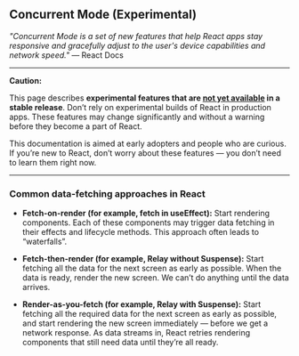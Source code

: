 ## Concurrent Mode (Experimental)

_"Concurrent Mode is a set of new features that help React apps stay responsive and gracefully adjust to the user's device capabilities and network speed."_ — React Docs

---

**Caution:**

This page describes **experimental features that are [not yet available](https://reactjs.org/docs/concurrent-mode-adoption.html) in a stable release**. Don’t rely on experimental builds of React in production apps. These features may change significantly and without a warning before they become a part of React.

This documentation is aimed at early adopters and people who are curious. If you’re new to React, don’t worry about these features — you don’t need to learn them right now.

---

### Common data-fetching approaches in React

- **Fetch-on-render (for example, fetch in useEffect):** Start rendering components. Each of these components may trigger data fetching in their effects and lifecycle methods. This approach often leads to “waterfalls”.

- **Fetch-then-render (for example, Relay without Suspense):** Start fetching all the data for the next screen as early as possible. When the data is ready, render the new screen. We can’t do anything until the data arrives.

- **Render-as-you-fetch (for example, Relay with Suspense):** Start fetching all the required data for the next screen as early as possible, and start rendering the new screen immediately — before we get a network response. As data streams in, React retries rendering components that still need data until they’re all ready.
